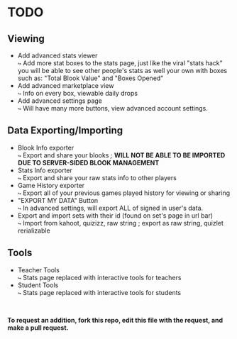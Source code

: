 # **TODO**

## Viewing
- Add advanced stats viewer</br>
 `↪` Add more stat boxes to the stats page, just like the viral "stats hack" you will be able to see other people's stats as well your own with boxes such as: "Total Blook Value" and "Boxes Opened"
- Add advanced marketplace view</br>
 `↪` Info on every box, viewable daily drops
- Add advanced settings page</br>
 `↪` Will have many more buttons, view advanced account settings.
## Data Exporting/Importing
- Blook Info exporter</br>
 `↪` Export and share your blooks *;* **WILL NOT BE ABLE TO BE IMPORTED DUE TO SERVER-SIDED BLOOK MANAGEMENT**
- Stats Info exporter</br>
 `↪` Export and share your raw stats info to other players</br>
- Game History exporter</br>
 `↪` Export all of your previous games played history for viewing or sharing
- "EXPORT MY DATA" Button </br>
 `↪` In advanced settings, will export ALL of signed in user's data.
- Export and import sets with their id (found on set's page in url bar)</br>
 `↪` Import from kahoot, quizizz, raw string ; export as raw string, quizlet rerializable
## Tools
- Teacher Tools</br>
 `↪` Stats page replaced with interactive tools for teachers
- Student Tools</br>
 `↪` Stats page replaced with interactive tools for students
 </br>
 
  **To request an addition, fork this repo, edit this file with the request, and make a pull request.**
